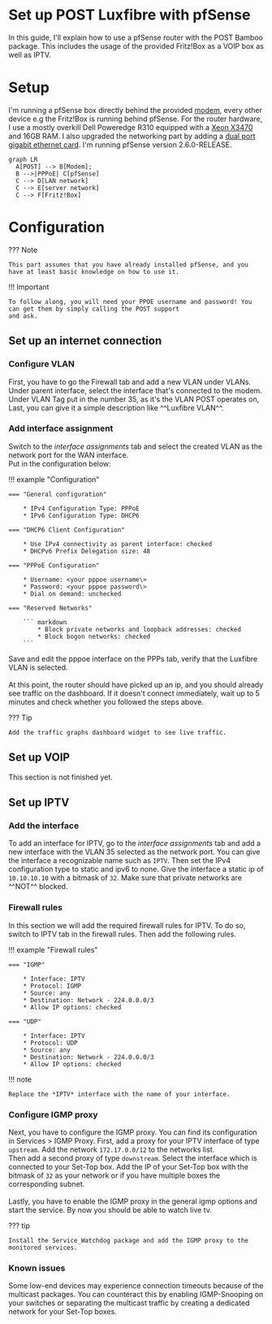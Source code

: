 # Set up POST Luxfibre with pfSense

In this guide, I'll explain how to use a pfSense router with the POST Bamboo package.
This includes the usage of the provided Fritz!Box as a VOIP box as well as IPTV.

# Setup

I'm running a pfSense box directly behind the provided [modem](https://biznes.tauron.pl/-/media/offer-documents/telekomunikacja/ont/nokia_7368_datasheet.ashx), every other device e.g the Fritz!Box
is running behind pfSense. For the router hardware, I use a mostly overkill Dell Poweredge R310 equipped with a
[Xeon X3470](https://www.intel.com/content/www/us/en/products/sku/42932/intel-xeon-processor-x3470-8m-cache-2-93-ghz/specifications.html)
and 16GB RAM. I also upgraded the networking part by adding a [dual port gigabit ethernet card](https://www.amazon.de/gp/product/B071R3YS2H?psc=1).
I'm running pfSense version 2.6.0-RELEASE.

``` mermaid
graph LR
  A[POST] --> B[Modem];
  B -->|PPPoE| C[pfSense]
  C --> D[LAN network]
  C --> E[server network]
  C --> F[Fritz!Box]
```

# Configuration

??? Note

    This part assumes that you have already installed pfSense, and you have at least basic knowledge on how to use it.

!!! Important 

    To follow along, you will need your PPOE username and password! You can get them by simply calling the POST support
    and ask.

## Set up an internet connection

### Configure VLAN

First, you have to go the Firewall tab and add a new VLAN under VLANs. Under parent interface, select the
interface that's connected to the modem. Under VLAN Tag put in the number 35, as it's the VLAN POST operates on,
Last, you can give it a simple description like ^^Luxfibre VLAN^^.

### Add interface assignment

Switch to the *interface assignments* tab and select the created VLAN as the network port for the WAN interface.
<br>
Put in the configuration below:

!!! example "Configuration"

    === "General configuration"
        
        * IPv4 Configuration Type: PPPoE
        * IPv6 Configuration Type: DHCP6 
    
    === "DHCP6 Client Configuration"
    
        * Use IPv4 connectivity as parent interface: checked
        * DHCPv6 Prefix Delegation size: 48

    === "PPPoE Configuration"

        * Username: <your pppoe username\>
        * Password: <your pppoe password\>
        * Dial on demand: unchecked

    === "Reserved Networks"

        ``` markdown
            * Block private networks and loopback addresses: checked
            * Block bogon networks: checked
        ```

Save and edit the pppoe interface on the PPPs tab, verify that the Luxfibre VLAN is selected.
<br><br>
At this point, the router should have picked up an ip, and you should already see traffic on the dashboard. If it doesn't
connect immediately, wait up to 5 minutes and check whether you followed the steps above.

??? Tip

    Add the traffic graphs dashboard widget to see live traffic. 


## Set up VOIP

This section is not finished yet.

<!---

Now, we will focus on setting up the Fritz!Box as a VOIP client running behind the pfSense.

### Fritz!Box configuration


### pfSense configuration

-->

## Set up IPTV

### Add the interface

To add an interface for IPTV, go to the *interface assignments* tab and add a new interface with the VLAN 35 selected
as the network port. You can give the interface a recognizable name such as ```IPTV```.
Then set the IPv4 configuration type to static and ipv6 to none. Give the interface a static
ip of ```10.10.10.10``` with a bitmask of ```32```. Make sure that private networks are ^^NOT^^ blocked.

### Firewall rules

In this section we will add the required firewall rules for IPTV. To do so, switch to IPTV tab in the firewall rules.
Then add the following rules.

!!! example "Firewall rules"

    === "IGMP"
        
        * Interface: IPTV
        * Protocol: IGMP
        * Source: any
        * Destination: Network - 224.0.0.0/3
        * Allow IP options: checked

    === "UDP"
    
        * Interface: IPTV
        * Protocol: UDP
        * Source: any
        * Destination: Network - 224.0.0.0/3
        * Allow IP options: checked

!!! note

    Replace the *IPTV* interface with the name of your interface.

### Configure IGMP proxy

Next, you have to configure the IGMP proxy. You can find its configuration in Services > IGMP Proxy.
First, add a proxy for your IPTV interface of type ```upstream```. Add the network ```172.17.0.0/12``` to the
networks list.
<br>
Then add a second proxy of type ```downstream```. Select the interface which is connected to your Set-Top box.
Add the IP of your Set-Top box with the bitmask of ```32``` as your network or if you have multiple boxes the
corresponding subnet.
<br><br>
Lastly, you have to enable the IGMP proxy in the general igmp options and start the service. By now you should be
able to watch live tv.

??? tip

    Install the Service_Watchdog package and add the IGMP proxy to the monitored services.

### Known issues

Some low-end devices may experience connection timeouts because of the multicast packages. You can counteract this
by enabling IGMP-Snooping on your switches or separating the multicast traffic by creating a dedicated network for
your Set-Top boxes.